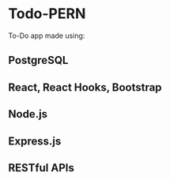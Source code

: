 # Todo-PERN
To-Do app made using:

## PostgreSQL
## React, React Hooks, Bootstrap
## Node.js
## Express.js
## RESTful APIs

